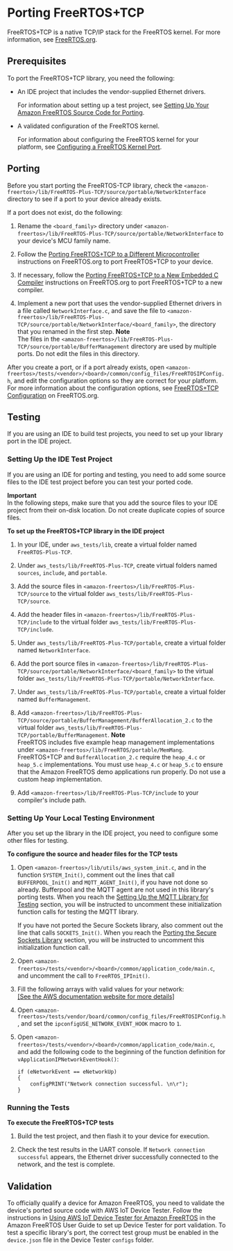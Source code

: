 # Porting FreeRTOS\+TCP<a name="porting-freertos-tcp"></a>

FreeRTOS\+TCP is a native TCP/IP stack for the FreeRTOS kernel\. For more information, see [FreeRTOS\.org](https://www.freertos.org/FreeRTOS-Plus/FreeRTOS_Plus_TCP/)\.

## Prerequisites<a name="porting-prereqs-freertos-tcp"></a>

To port the FreeRTOS\+TCP library, you need the following:
+ An IDE project that includes the vendor\-supplied Ethernet drivers\.

  For information about setting up a test project, see [Setting Up Your Amazon FreeRTOS Source Code for Porting](porting-set-up-project.md)\.
+ A validated configuration of the FreeRTOS kernel\.

  For information about configuring the FreeRTOS kernel for your platform, see [Configuring a FreeRTOS Kernel Port](afr-porting-kernel.md)\.

## Porting<a name="porting-steps-freertos-tcp"></a>

Before you start porting the FreeRTOS\-TCP library, check the `<amazon-freertos>/lib/FreeRTOS-Plus-TCP/source/portable/NetworkInterface` directory to see if a port to your device already exists\.

If a port does not exist, do the following:

1. Rename the `<board_family>` directory under `<amazon-freertos>/lib/FreeRTOS-Plus-TCP/source/portable/NetworkInterface` to your device's MCU family name\.

1. Follow the [Porting FreeRTOS\+TCP to a Different Microcontroller](https://www.freertos.org/FreeRTOS-Plus/FreeRTOS_Plus_TCP/Embedded_Ethernet_Porting.html) instructions on FreeRTOS\.org to port FreeRTOS\+TCP to your device\.

1. If necessary, follow the [Porting FreeRTOS\+TCP to a New Embedded C Compiler](https://www.freertos.org/FreeRTOS-Plus/FreeRTOS_Plus_TCP/Embedded_Compiler_Porting.html) instructions on FreeRTOS\.org to port FreeRTOS\+TCP to a new compiler\.

1. Implement a new port that uses the vendor\-supplied Ethernet drivers in a file called `NetworkInterface.c`, and save the file to `<amazon-freertos>/lib/FreeRTOS-Plus-TCP/source/portable/NetworkInterface/<board_family>`, the directory that you renamed in the first step\.
**Note**  
The files in the `<amazon-freertos>/lib/FreeRTOS-Plus-TCP/source/portable/BufferManagement` directory are used by multiple ports\. Do not edit the files in this directory\.

After you create a port, or if a port already exists, open `<amazon-freertos>/tests/<vendor>/<board>/common/config_files/FreeRTOSIPConfig.h`, and edit the configuration options so they are correct for your platform\. For more information about the configuration options, see [FreeRTOS\+TCP Configuration](https://www.freertos.org/FreeRTOS-Plus/FreeRTOS_Plus_TCP/TCP_IP_Configuration.html) on FreeRTOS\.org\.

## Testing<a name="porting-testing-freertos-tcp"></a>

If you are using an IDE to build test projects, you need to set up your library port in the IDE project\.

### Setting Up the IDE Test Project<a name="testing-ide-freertos-tcp"></a>

If you are using an IDE for porting and testing, you need to add some source files to the IDE test project before you can test your ported code\.

**Important**  
In the following steps, make sure that you add the source files to your IDE project from their on\-disk location\. Do not create duplicate copies of source files\.

**To set up the FreeRTOS\+TCP library in the IDE project**

1. In your IDE, under `aws_tests/lib`, create a virtual folder named `FreeRTOS-Plus-TCP`\.

1. Under `aws_tests/lib/FreeRTOS-Plus-TCP`, create virtual folders named `sources`, `include`, and `portable`\.

1. Add the source files in `<amazon-freertos>/lib/FreeRTOS-Plus-TCP/source` to the virtual folder `aws_tests/lib/FreeRTOS-Plus-TCP/source`\.

1. Add the header files in `<amazon-freertos>/lib/FreeRTOS-Plus-TCP/include` to the virtual folder `aws_tests/lib/FreeRTOS-Plus-TCP/include`\.

1. Under `aws_tests/lib/FreeRTOS-Plus-TCP/portable`, create a virtual folder named `NetworkInterface`\.

1. Add the port source files in `<amazon-freertos>/lib/FreeRTOS-Plus-TCP/source/portable/NetworkInterface/<board_family>` to the virtual folder `aws_tests/lib/FreeRTOS-Plus-TCP/portable/NetworkInterface`\.

1. Under `aws_tests/lib/FreeRTOS-Plus-TCP/portable`, create a virtual folder named `BufferManagement`\.

1. Add `<amazon-freertos>/lib/FreeRTOS-Plus-TCP/source/portable/BufferManagement/BufferAllocation_2.c` to the virtual folder `aws_tests/lib/FreeRTOS-Plus-TCP/portable/BufferManagement`\.
**Note**  
FreeRTOS includes five example heap management implementations under `<amazon-freertos>/lib/FreeRTOS/portable/MemMang`\. FreeRTOS\+TCP and `BufferAllocation_2.c` require the `heap_4.c` or `heap_5.c` implementations\. You must use `heap_4.c` or `heap_5.c` to ensure that the Amazon FreeRTOS demo applications run properly\. Do not use a custom heap implementation\.

1. Add `<amazon-freertos>/lib/FreeRTOS-Plus-TCP/include` to your compiler's include path\.

### Setting Up Your Local Testing Environment<a name="testing-local-freertos-tcp"></a>

After you set up the library in the IDE project, you need to configure some other files for testing\.

**To configure the source and header files for the TCP tests**

1. Open `<amazon-freertos>/lib/utils/aws_system_init.c`, and in the function `SYSTEM_Init()`, comment out the lines that call `BUFFERPOOL_Init()` and `MQTT_AGENT_Init()`, if you have not done so already\. Bufferpool and the MQTT agent are not used in this library's porting tests\. When you reach the [Setting Up the MQTT Library for Testing](afr-porting-mqtt.md) section, you will be instructed to uncomment these initialization function calls for testing the MQTT library\.

   If you have not ported the Secure Sockets library, also comment out the line that calls `SOCKETS_Init()`\. When you reach the [Porting the Secure Sockets Library](afr-porting-ss.md) section, you will be instructed to uncomment this initialization function call\.

1. Open `<amazon-freertos>/tests/<vendor>/<board>/common/application_code/main.c`, and uncomment the call to `FreeRTOS_IPInit()`\.

1. Fill the following arrays with valid values for your network:    
[\[See the AWS documentation website for more details\]](http://docs.aws.amazon.com/freertos/latest/portingguide/porting-freertos-tcp.html)

1. Open `<amazon-freertos>/tests/vendor/board/common/config_files/FreeRTOSIPConfig.h`, and set the `ipconfigUSE_NETWORK_EVENT_HOOK` macro to `1`\.

1. Open `<amazon-freertos>/tests/<vendor>/<board>/common/application_code/main.c`, and add the following code to the beginning of the function definition for `vApplicationIPNetworkEventHook()`:

   ```
   if (eNetworkEvent == eNetworkUp)
   {
       configPRINT("Network connection successful. \n\r");
   }
   ```

### Running the Tests<a name="testing-run-freertos-tcp"></a>

**To execute the FreeRTOS\+TCP tests**

1. Build the test project, and then flash it to your device for execution\.

1. Check the test results in the UART console\. If `Network connection successful` appears, the Ethernet driver successfully connected to the network, and the test is complete\.

## Validation<a name="w3aac11c21c11c11"></a>

To officially qualify a device for Amazon FreeRTOS, you need to validate the device's ported source code with AWS IoT Device Tester\. Follow the instructions in [Using AWS IoT Device Tester for Amazon FreeRTOS](https://docs.aws.amazon.com/freertos/latest/userguide/device-tester-for-freertos-ug.html) in the Amazon FreeRTOS User Guide to set up Device Tester for port validation\. To test a specific library's port, the correct test group must be enabled in the `device.json` file in the Device Tester `configs` folder\.